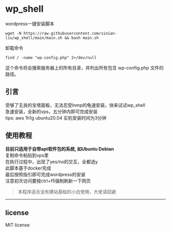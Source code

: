 # wp_shell
wordpress一键安装脚本
```
wget -N https://raw.githubusercontent.com/sinian-liu/wp_shell/main/main.sh && bash main.sh
```
卸载命令
```
find / -name "wp-config.php" 2>/dev/null
```
这个命令将会搜索服务器上的所有目录，并列出所有包含 wp-config.php 文件的路径。


## 引言
受够了无良的宝塔面板，无法忍受lnmp的龟速安装，快来试试wp_shell<br>
急速安装，全新的vps，五分钟内即可完成安装<br>
tips: aws 1h1g ubuntu20.04 实机安装时间为3分钟
## 使用教程
**目前只适用于自带apt软件包的系统, 如Ubuntu Debian**<br>
复制命令粘贴到vps里<br>
在执行过程中，出现了yes/no的交互，全都选y<br>
此脚本基于docker完成<br>
最后按照指引即可完成wordpress的安装<br>
注意初次访问要按ctrl+f5强制刷新一下网页
> 本程序适合没有建站基础的小白使用，大佬请回避
---
## license
MIT license
